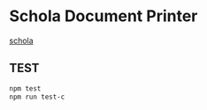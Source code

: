 # Schola Document Printer

[schola](https://github.com/chunyenHuang/schola)

## TEST

```bash
npm test
npm run test-c
```